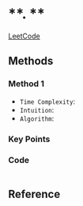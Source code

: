 # **. **

[LeetCode ]()


## Methods

### Method 1
* `Time Complexity`: 
* `Intuition`:
* `Algorithm`: 


### Key Points


### Code
```java


```


## Reference